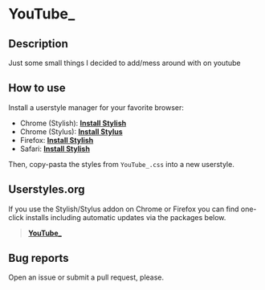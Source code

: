 # YouTube_

## Description

Just some small things I decided to add/mess around with on youtube

## How to use

Install a userstyle manager for your favorite browser:

- Chrome (Stylish): **[Install Stylish][1]**
- Chrome (Stylus): **[Install Stylus][2]**
- Firefox: **[Install Stylish][3]**
- Safari: **[Install Stylish][4]**

Then, copy-pasta the styles from `YouTube_.css` into a new userstyle.

## Userstyles.org

If you use the Stylish/Stylus addon on Chrome or Firefox you can find one-click installs including automatic updates via the packages below.

> **[YouTube_][5]**

## Bug reports

Open an issue or submit a pull request, please.

[1]: https://chrome.google.com/webstore/detail/stylish-custom-themes-for/fjnbnpbmkenffdnngjfgmeleoegfcffe
[2]: https://chrome.google.com/webstore/detail/stylus/clngdbkpkpeebahjckkjfobafhncgmne
[3]: https://addons.mozilla.org/en-US/firefox/addon/stylish
[4]: https://sobolev.us/stylish
[5]: WIP